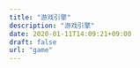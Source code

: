 ```yaml
---
title: "游戏引擎"
description: "游戏引擎"
date: 2020-01-11T14:09:21+09:00 
draft: false
url: "game"
---
```


